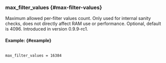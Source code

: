### max_filter_values {#max-filter-values}

Maximum allowed per-filter values count. Only used for internal sanity checks, does not directly affect RAM use or performance. Optional, default is 4096. Introduced in version 0.9.9-rc1.

#### Example: {#example}

```

max_filter_values = 16384

```